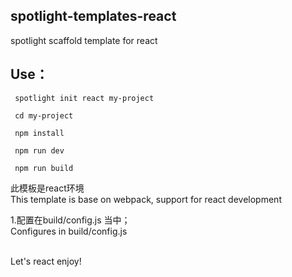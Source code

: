 ## spotlight-templates-react
spotlight scaffold template for react<br>

## Use：

     spotlight init react my-project

     cd my-project

     npm install

     npm run dev

     npm run build

此模板是react环境<br>
This template is base on webpack, support for react development <br>

1.配置在build/config.js 当中；<br>
  Configures in build/config.js <br><br>

Let's react enjoy!